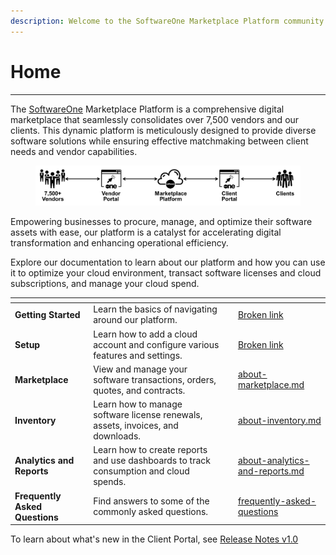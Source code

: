 ```yaml
---
description: Welcome to the SoftwareOne Marketplace Platform community!
---
```


# Home

***

The [SoftwareOne](https://softwareone.com) Marketplace Platform is a comprehensive digital marketplace that seamlessly consolidates over 7,500 vendors and our clients. This dynamic platform is meticulously designed to provide diverse software solutions while ensuring effective matchmaking between client needs and vendor capabilities.

<div align="left">

<figure><img src=".gitbook/assets/image (235).png" alt=""><figcaption></figcaption></figure>

</div>

Empowering businesses to procure, manage, and optimize their software assets with ease, our platform is a catalyst for accelerating digital transformation and enhancing operational efficiency.

Explore our documentation to learn about our platform and how you can use it to optimize your cloud environment, transact software licenses and cloud subscriptions, and manage your cloud spend.

<table data-view="cards"><thead><tr><th></th><th></th><th></th><th data-hidden data-card-target data-type="content-ref"></th></tr></thead><tbody><tr><td><strong>Getting Started</strong></td><td>Learn the basics of navigating around our platform.</td><td></td><td><a href="broken-reference">Broken link</a></td></tr><tr><td><strong>Setup</strong></td><td>Learn how to add a cloud account and configure various features and settings.</td><td></td><td><a href="broken-reference">Broken link</a></td></tr><tr><td><strong>Marketplace</strong></td><td>View and manage your software transactions, orders, quotes, and contracts.</td><td></td><td><a href="marketplace/about-marketplace.md">about-marketplace.md</a></td></tr><tr><td><strong>Inventory</strong> </td><td>Learn how to manage software license renewals, assets, invoices, and downloads.</td><td></td><td><a href="inventory/about-inventory.md">about-inventory.md</a></td></tr><tr><td><strong>Analytics and Reports</strong></td><td>Learn how to create reports and use dashboards to track consumption and cloud spends. </td><td></td><td><a href="analytics-and-reports/about-analytics-and-reports.md">about-analytics-and-reports.md</a></td></tr><tr><td><strong>Frequently Asked Questions</strong></td><td>Find answers to some of the commonly asked questions.</td><td></td><td><a href="help-and-support/frequently-asked-questions/">frequently-asked-questions</a></td></tr></tbody></table>

To learn about what's new in the Client Portal, see [Release Notes v1.0](broken-reference)
